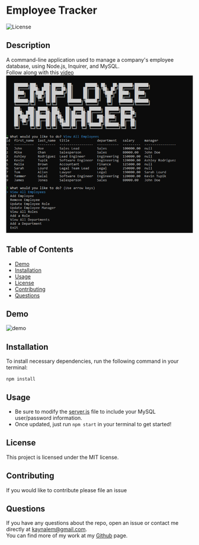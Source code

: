 
  # Employee Tracker
  ![License](https://img.shields.io/badge/License-MIT-blue.svg)

  ## Description
  A command-line application used to manage a company's employee database, using Node.js, Inquirer, and MySQL.  
  Follow along with this [video](https://github.com/Kaynalem/employee-tracker/blob/master/utils/demo.mp4)  
  ![mockup](https://raw.githubusercontent.com/Kaynalem/employee-tracker/master/utils/mockup.PNG)
  ## Table of Contents
  * [Demo](#demo)
  * [Installation](#installation)
  * [Usage](#usage)
  * [License](#license)
  * [Contributing](#contributing)
  * [Questions](#questions)

  ## Demo
  ![demo](https://raw.githubusercontent.com/Kaynalem/employee-tracker/master/utils/demo.gif)  
  ## Installation
  To install necessary dependencies, run the following command in your terminal:
  ```
  npm install 
  ```
  ## Usage
  * Be sure to modify the [server.js](./server.js) file to include your MySQL user/password information.  
  * Once updated, just run `npm start` in your terminal to get started!
  ## License
  This project is licensed under the MIT license.
  ## Contributing
  If you would like to contribute please file an issue
  ## Questions
  If you have any questions about the repo, open an issue or contact me directly at [kaynalem@gmail.com](mailto:kaynalem@gmail.com).  
  You can find more of my work at my [Github](https://github.com/kaynalem) page.
